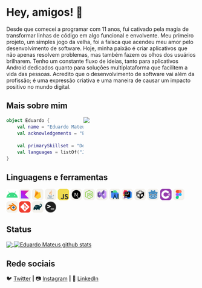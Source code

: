 # Hey, amigos! 👋

Desde que comecei a programar com 11 anos, fui cativado pela magia de transformar linhas de código em algo funcional e envolvente. Meu primeiro projeto, um simples jogo da velha, foi a faísca que acendeu meu amor pelo desenvolvimento de software. Hoje, minha paixão é criar aplicativos que não apenas resolvem problemas, mas também fazem os olhos dos usuários brilharem. Tenho um constante fluxo de ideias, tanto para aplicativos Android dedicados quanto para soluções multiplataforma que facilitem a vida das pessoas. Acredito que o desenvolvimento de software vai além da profissão; é uma expressão criativa e uma maneira de causar um impacto positivo no mundo digital.

## Mais sobre mim

<img align="right" width="300" src="https://camo.githubusercontent.com/c18ad7d1f4275841d1d83ecd438d3fe514b1788f171259834f73fda02c719205/68747470733a2f2f7061312e6e61727669692e636f6d2f363538302f383039386336653932303733373638383965656230353332643966356130373233633464373366355f68712e676966" />

```kotlin
object Eduardo {
    val name = "Eduardo Mateus Costa Barros"
    val acknowledgements = "Entusiasta do Desenvolvimento de Aplicativos Android e Aplicativos Multiplataforma"

    val primarySkillset = "Desenvolvimento de Aplicativos Android, Node.js, Unity (C#), Godot, Kotlin Multiplaform"
    val languages = listOf("Java", "Kotlin", "JavaScript (Node.js)", "C#")
}

```

## Linguagens e ferramentas

<code><img height="30" src="https://raw.githubusercontent.com/github/explore/80688e429a7d4ef2fca1e82350fe8e3517d3494d/topics/android/android.png"></code>
<code><img height="30" src="https://raw.githubusercontent.com/tandpfun/skill-icons/main/icons/Kotlin-Light.svg"></code>
<code><img height="30" src="https://raw.githubusercontent.com/tandpfun/skill-icons/main/icons/Firebase-Light.svg"></code>
<code><img height="30" src="https://raw.githubusercontent.com/tandpfun/skill-icons/main/icons/Java-Light.svg"></code>
<code><img height="30" src="https://raw.githubusercontent.com/tandpfun/skill-icons/main/icons/JavaScript.svg"></code>
<code><img height="30" src="https://raw.githubusercontent.com/tandpfun/skill-icons/main/icons/NextJS-Light.svg"></code>
<code><img height="30" src="https://raw.githubusercontent.com/tandpfun/skill-icons/main/icons/NodeJS-Light.svg"></code>
<code><img 
height="30" src="https://raw.githubusercontent.com/tandpfun/skill-icons/main/icons/VisualStudio-Light.svg"></code>
<code><img 
height="30" src="https://raw.githubusercontent.com/tandpfun/skill-icons/main/icons/AndroidStudio-Light.svg"></code>
<code><img 
height="30" src="https://raw.githubusercontent.com/tandpfun/skill-icons/main/icons/Idea-Light.svg"></code>
<code><img 
height="30" src="https://raw.githubusercontent.com/tandpfun/skill-icons/main/icons/Unity-Light.svg"></code>
<code><img 
height="30" src="https://raw.githubusercontent.com/tandpfun/skill-icons/main/icons/Godot-Light.svg"></code>
<code><img 
height="30" src="https://raw.githubusercontent.com/tandpfun/skill-icons/main/icons/CS.svg"></code>
<code><img 
height="30" src="https://raw.githubusercontent.com/tandpfun/skill-icons/main/icons/Figma-Light.svg"></code>
<code><img 
height="30" src="https://raw.githubusercontent.com/tandpfun/skill-icons/main/icons/Blender-Light.svg"></code>
<code><img height="30" src="https://raw.githubusercontent.com/tandpfun/skill-icons/main/icons/Git.svg"></code>
<code><img height="30" src="https://raw.githubusercontent.com/tandpfun/skill-icons/main/icons/Gradle-Light.svg"></code>
<code><img height="30" src="https://raw.githubusercontent.com/github/explore/80688e429a7d4ef2fca1e82350fe8e3517d3494d/topics/terminal/terminal.png"></code>

## Status

<a href="https://github.com/eduardomcb">
  <img align="center" src="https://github-readme-stats.vercel.app/api/top-langs/?username=eduardomcb&theme=dracula&hide_langs_below=1" />
</a>

<a href="https://github.com/eduardomcb">
 <img align="center" src="https://github-readme-stats.vercel.app/api?username=eduardomcb&show_icons=true&theme=dracula&line_height=27" alt="Eduardo Mateus github stats"/>
</a>

[twitter]: https://twitter.com/EduardoBar54900
[instagram]: https://www.instagram.com/eduardo.matss/
[linkedin]: https://www.linkedin.com/in/eduardo-barros-6b5477241/

<br>

## Rede sociais

🐦 [Twitter][twitter] **|**
📷 [Instagram][instagram] **|**
👔 [LinkedIn][linkedin]
